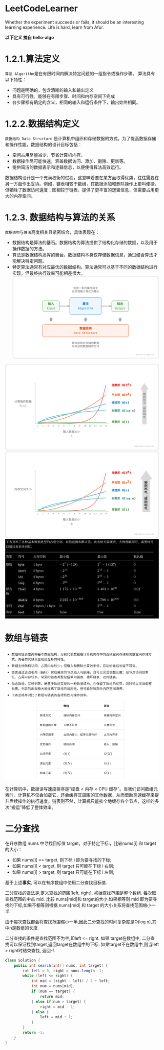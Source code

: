 # LeetCodeLearner
Whether the experiment succeeds or fails, it should be an interesting learning experience.
Life is hard, learn from Afur.

**以下定义 摘自 hello-algo**
# 1.2.1.算法定义
`算法 Algorithm`是在有限时间内解决特定问题的一组指令或操作步骤。 算法具有以下特性：
* 问题是明确的，包含清晰的输入和输出定义
* 具有可行性，能够在有限步骤、时间和内存空间下完成
* 各步骤都有确定的含义，相同的输入和运行条件下，输出始终相同。

# 1.2.2.数据结构定义
`数据结构 Data Structure` 是计算机中组织和存储数据的方式。为了提高数据存储和操作性能，数据结构的设计目标包括：
* 空间占用尽量减少，节省计算机内存。
* 数据操作尽可能快速，涵盖数据访问、添加、删除、更新等。
* 提供简洁的数据表示和逻辑信息，以便使得算法高效运行。

数据结构设计是一个充满权衡的过程，这意味着要在某方面取得优势，往往需要在另一方面作出妥协。例如，链表相较于数组，在数据添加和删除操作上更叫便捷，但牺牲了数据访问速度；图相较于链表，提供了更丰富的逻辑信息，但需要占用更大的内存空间。

# 1.2.3. 数据结构与算法的关系
`数据结构`与`算法`高度相关且紧密结合，具体表现在：
* 数据结构是算法的基石。数据结构为算法提供了结构化存储的数据，以及用于操作数据的方法。
* 算法是数据结构发挥的舞台。数据结构本身仅存储数据信息，通过结合算法才能解决特定问题。
* 特定算法通常有对应最优的数据结构。算法通常可以基于不同的数据结构进行实现，但最终执行效率可能相差很大。
![img.png](img.png)


![img_1.png](img_1.png)
![img_2.png](img_2.png)
![img_3.png](img_3.png)

# 数组与链表
![img_4.png](img_4.png)

在计算机中，数据读写速度排序是“硬盘 < 内存 < CPU 缓存”。当我们访问数组元素时，计算机不仅会加载它，还会缓存其周围的其他数据，从而借助高速缓存来提升后续操作的执行速度。链表则不然，计算机只能挨个地缓存各个节点，这样的多次“搬运”降低了整体效率。


# 二分查找
在升序数组 nums 中寻找目标值 target，对于特定下标i，比较nums[i] 和 target 的大小：
* 如果 nums[i] == target, 则下标 i 即为要寻找的下标;
* 如果 nums[i] < target, 则 target 只可能在下标 i 右侧;
* 如果 nums[i] > target, 则 target 只可能在下标 i 左侧;

基于上述**事实**, 可以在有序数组中使用二分查找目标值.

二分查找的做法是,定义查找的范围[left, right], 初始查找范围是整个数组. 每次取查找范围的中点 mid, 比较 nums[mid]和 target的大小,如果相等则 mid 即为要寻找的下标,如果不相等则根据 nums[mid] 和 target 的大小关系将查找范围缩小一半.

由于每次查找都会将查找范围缩小一半,因此二分查找的时间复杂度是O(log n),其中n是数组的长度.

二分查找的条件是查找范围不为空,即left <= right. 如果 target在数组中, 二分查找可以保证找到target,返回target在数组中的下标.
如果target不在数组中,则当left > right时结束查找, 返回-1.
```java
class Solution {
    public int search(int[] nums, int target) {
        int left = 0, right = nums.length -1;
        while (left <= right) {
            int mid = (right - left) / 2 + left;
            int num = nums[mid];
            if (num == target) {
                return mid;
            } else if(num > target) {
                right = mid - 1;
            } else {
                left = mid + 1;
            }
        }
        return -1;
    }
}
```
